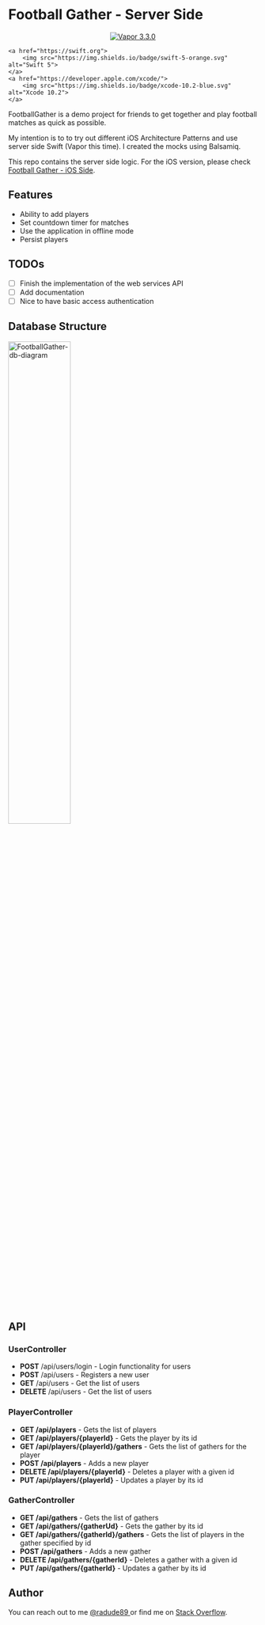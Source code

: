 # Football Gather - Server Side
<p align="center">
    <a href="https://github.com/vapor/vapor">
        <img src="https://img.shields.io/badge/Vapor-3.3.0-blue.svg" alt="Vapor 3.3.0">
    </a>

    <a href="https://swift.org">
        <img src="https://img.shields.io/badge/swift-5-orange.svg" alt="Swift 5">
    </a>
    <a href="https://developer.apple.com/xcode/">
        <img src="https://img.shields.io/badge/xcode-10.2-blue.svg" alt="Xcode 10.2">
    </a>
</p>

<p>FootballGather is a demo project for friends to get together and play football matches as quick as possible.</p>
<p>My intention is to to try out different iOS Architecture Patterns and use server side Swift (Vapor this time).
I created the mocks using Balsamiq.</p>

This repo contains the server side logic. For the iOS version, please check <a href="https://github.com/radude89/footballgather-ios" target="_blank">Football Gather - iOS Side</a>.

## Features
* Ability to add players
* Set countdown timer for matches
* Use the application in offline mode
* Persist players

## TODOs

- [ ] Finish the implementation of the web services API
- [ ] Add documentation
- [ ] Nice to have basic access authentication

## Database Structure

<p align="left">
    <img src="https://github.com/radude89/footballgather-ws/tree/master/FootballGatherServer/Screenshots/FootballGather-db-diagram-v01.png" width="50%" height="50%" alt="FootballGather-db-diagram" />
</p>

## API

### UserController
* **POST** /api/users/login - Login functionality for users
* **POST** /api/users - Registers a new user
* **GET** /api/users - Get the list of users
* **DELETE** /api/users - Get the list of users

### PlayerController
* **GET /api/players** - Gets the list of players
* **GET /api/players/{playerId}** - Gets the player by its id
* **GET /api/players/{playerId}/gathers** - Gets the list of gathers for the player
* **POST /api/players** - Adds a new player
* **DELETE /api/players/{playerId}** - Deletes a player with a given id
* **PUT /api/players/{playerId}** - Updates a player by its id

### GatherController
* **GET /api/gathers** - Gets the list of gathers
* **GET /api/gathers/{gatherUd}** - Gets the gather by its id
* **GET /api/gathers/{gatherId}/gathers** - Gets the list of players in the gather specified by id
* **POST /api/gathers** - Adds a new gather
* **DELETE /api/gathers/{gatherId}** - Deletes a gather with a given id
* **PUT /api/gathers/{gatherId}** - Updates a gather by its id

## Author
You can reach out to me <a href="https://twitter.com/radude89">@radude89 </a> or find me on <a href="https://stackoverflow.com/users/893046/radu-dan">Stack Overflow</a>.
